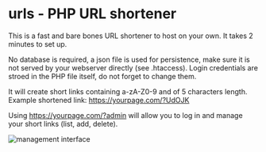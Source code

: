 # urls - PHP URL shortener
This is a fast and bare bones URL shortener to host on your own. It takes 2 minutes to set up.

No database is required, a json file is used for persistence, make sure it is not served by your webserver directly (see .htaccess).
Login credentials are stroed in the PHP file itself, do not forget to change them.

It will create short links containing a-zA-Z0-9 and of 5 characters length.
Example shortened link:
https://yourpage.com/?UdOJK

Using https://yourpage.com/?admin will allow you to log in and manage your short links (list, add, delete).

![management interface](https://i.imgur.com/pReQfP0.png)
